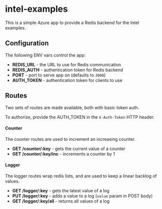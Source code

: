 # intel-examples

This is a simple Azure app to provide a Redis backend for the Intel examples.

## Configuration

The following ENV vars control the app:

- **REDIS_URL** - the URL to use for Redis communication
- **REDIS_AUTH** - authentication token for Redis backend
- **PORT** - port to serve app on (defaults to `3000`)
- **AUTH_TOKEN** - authentication token for clients to use

## Routes

Two sets of routes are made available, both with basic token auth.

To authorize, provide the AUTH_TOKEN in the `X-Auth-Token` HTTP header.

#### Counter

The counter routes are used to increment an increasing counter.

- **GET /counter/:key** - gets the current value of a counter
- **GET /counter/:key/inc** - increments a counter by 1

#### Logger

The logger routes wrap redis lists, and are used to keep a linear backlog of values.

- **GET /logger/:key** - gets the latest value of a log
- **PUT /logger/:key** - adds a value to a log (`value` param in POST body)
- **GET /logger/:key/all** - returns all values of a log
